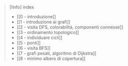 >[!info] index
>- [[0 - introduzione]] 
>- [[1 - introduzione ai grafi]]
>- [[2 - visita DFS, colorabilità, componenti connesse]]
>- [[3 - ordinamento topologico]]
>- [[4 - individuare cicli]]
>- [[5 - ponti]]
>- [[6 - visita BFS]]
>- [[7 - grafi pesati, algoritmo di Dijkstra]]
>- [[8 - minimo albero di copertura]]
